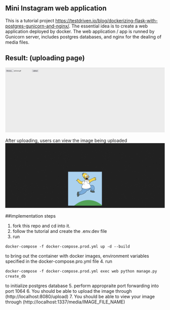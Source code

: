 ## Mini Instagram web application

This is a tutorial project https://testdriven.io/blog/dockerizing-flask-with-postgres-gunicorn-and-nginx/. The essential idea is to create a web application deployed by docker. The web application / app is runned by Gunicorn server, includes postgres databases, and nginx for the dealing of media files.

## Result: (uploading page)
![Alt text](picture2.png)

After uploading, users can view the image being uploaded
![Alt text](picture1.png)


##implementation steps
1. fork this repo and cd into it. 
2. follow the tutorial and create the .env.dev file
3. run 
```
docker-compose -f docker-compose.prod.yml up -d --build
```
to bring out the container with docker images, environment variables specified in the docker-compose.pro.yml file
4. run 
```
docker-compose -f docker-compose.prod.yml exec web python manage.py create_db
``` 
to initialize postgres database 
5. perform appropraite port forwarding into port 1064
6. You should be able to upload the image through (http://localhost:8080/upload)
7. You should be able to view your image through (http://localhost:1337/media/IMAGE_FILE_NAME)




